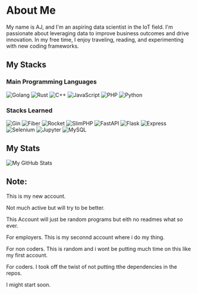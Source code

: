 # About Me

My name is AJ, and I'm an aspiring data scientist in the IoT field. I'm passionate about leveraging data to improve business outcomes and drive innovation. In my free time, I enjoy traveling, reading, and experimenting with new coding frameworks.

## My Stacks

### Main Programming Languages

![Golang](https://img.shields.io/badge/-Golang-00ADD8?style=flat-square&logo=go&logoColor=white)
![Rust](https://img.shields.io/badge/-Rust-000000?style=flat-square&logo=rust&logoColor=white)
![C++](https://img.shields.io/badge/-C++-00599C?style=flat-square&logo=c%2B%2B&logoColor=white)
![JavaScript](https://img.shields.io/badge/-JavaScript-F7DF1E?style=flat-square&logo=javascript&logoColor=black)
![PHP](https://img.shields.io/badge/-PHP-777BB4?style=flat-square&logo=php&logoColor=white)
![Python](https://img.shields.io/badge/-Python-3776AB?style=flat-square&logo=python&logoColor=white)

### Stacks Learned

![Gin](https://img.shields.io/badge/-Gin-00ADD8?style=flat-square&logo=go&logoColor=white)
![Fiber](https://img.shields.io/badge/-Fiber-00ADD8?style=flat-square&logo=go&logoColor=white)
![Rocket](https://img.shields.io/badge/-Rocket-000000?style=flat-square&logo=rust&logoColor=white)
![SlimPHP](https://img.shields.io/badge/-SlimPHP-000000?style=flat-square&logo=php&logoColor=white)
![FastAPI](https://img.shields.io/badge/-FastAPI-009688?style=flat-square&logo=fastapi&logoColor=white)
![Flask](https://img.shields.io/badge/-Flask-000000?style=flat-square&logo=flask&logoColor=white)
![Express](https://img.shields.io/badge/-Express-000000?style=flat-square&logo=express&logoColor=white)
![Selenium](https://img.shields.io/badge/-Selenium-43B02A?style=flat-square&logo=selenium&logoColor=white)
![Jupyter](https://img.shields.io/badge/-Jupyter-F37726?style=flat-square&logo=jupyter&logoColor=white)
![MySQL](https://img.shields.io/badge/-MySQL-4479A1?style=flat-square&logo=mysql&logoColor=white)


## My Stats

![My GitHub Stats](https://github-readme-stats.vercel.app/api?username=yourusername&show_icons=true&theme=dracula)

## Note:

This is my new account. 

Not much active but will try to be better.

This Account will just be random programs but eith no readmes what so ever.

For employers. This is my seconnd account where i do my thing.

For non coders. This is random and i wont be putting much time on this like my first account.

For coders. I took off the twist of not putting tthe dependencies in the repos.

I might start soon.
